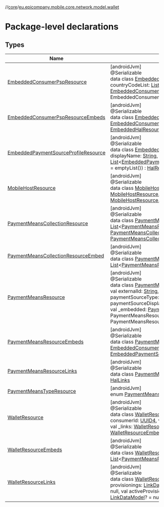 //[core](../../index.md)/[eu.epicompany.mobile.core.network.model.wallet](index.md)

# Package-level declarations

## Types

| Name | Summary |
|---|---|
| [EmbeddedConsumerPspResource](-embedded-consumer-psp-resource/index.md) | [androidJvm]<br>@Serializable<br>data class [EmbeddedConsumerPspResource](-embedded-consumer-psp-resource/index.md)(val id: [UUID4](../eu.epicompany.mobile.core.datatypes/index.md#545543244%2FClasslikes%2F-1060529556), val name: [String](https://kotlinlang.org/api/latest/jvm/stdlib/kotlin/-string/index.html), val countryCodeList: [List](https://kotlinlang.org/api/latest/jvm/stdlib/kotlin.collections/-list/index.html)&lt;[String](https://kotlinlang.org/api/latest/jvm/stdlib/kotlin/-string/index.html)&gt;, val _links: [SelfLinkOnly](../eu.epicompany.mobile.core.network.hypermedia/-self-link-only/index.md)? = null, val _embedded: [EmbeddedConsumerPspResourceEmbeds](-embedded-consumer-psp-resource-embeds/index.md) = EmbeddedConsumerPspResourceEmbeds()) : [HalResource](../eu.epicompany.mobile.core.network.hypermedia/-hal-resource/index.md) |
| [EmbeddedConsumerPspResourceEmbeds](-embedded-consumer-psp-resource-embeds/index.md) | [androidJvm]<br>@Serializable<br>data class [EmbeddedConsumerPspResourceEmbeds](-embedded-consumer-psp-resource-embeds/index.md)(val meta: [EmbeddedConsumerPspResourceEmbeds.MetaData](-embedded-consumer-psp-resource-embeds/-meta-data/index.md)? = null) : [EmbeddedHalResources](../eu.epicompany.mobile.core.network.hypermedia/-embedded-hal-resources/index.md) |
| [EmbeddedPaymentSourceProfileResource](-embedded-payment-source-profile-resource/index.md) | [androidJvm]<br>@Serializable<br>data class [EmbeddedPaymentSourceProfileResource](-embedded-payment-source-profile-resource/index.md)(val id: [UUID4](../eu.epicompany.mobile.core.datatypes/index.md#545543244%2FClasslikes%2F-1060529556)? = null, val displayName: [String](https://kotlinlang.org/api/latest/jvm/stdlib/kotlin/-string/index.html), val paymentSourceProxies: [List](https://kotlinlang.org/api/latest/jvm/stdlib/kotlin.collections/-list/index.html)&lt;[EmbeddedPaymentSourceProfileResource.PaymentSourceProxyResource](-embedded-payment-source-profile-resource/-payment-source-proxy-resource/index.md)&gt; = emptyList()) : [HalResource](../eu.epicompany.mobile.core.network.hypermedia/-hal-resource/index.md) |
| [MobileHostResource](-mobile-host-resource/index.md) | [androidJvm]<br>@Serializable<br>data class [MobileHostResource](-mobile-host-resource/index.md)(val type: [String](https://kotlinlang.org/api/latest/jvm/stdlib/kotlin/-string/index.html) = &quot;Mobile&quot;, val device: [MobileHostResource.DeviceResource](-mobile-host-resource/-device-resource/index.md), val app: [MobileHostResource.AppResource](-mobile-host-resource/-app-resource/index.md)) |
| [PaymentMeansCollectionResource](-payment-means-collection-resource/index.md) | [androidJvm]<br>@Serializable<br>data class [PaymentMeansCollectionResource](-payment-means-collection-resource/index.md)(val paymentMeans: [List](https://kotlinlang.org/api/latest/jvm/stdlib/kotlin.collections/-list/index.html)&lt;[PaymentMeansResource](-payment-means-resource/index.md)&gt;, val _embedded: [PaymentMeansCollectionResource.Embeds](-payment-means-collection-resource/-embeds/index.md) = Embeds(), val _links: [PaymentMeansCollectionResource.Links](-payment-means-collection-resource/-links/index.md) = Links()) : [HalResource](../eu.epicompany.mobile.core.network.hypermedia/-hal-resource/index.md) |
| [PaymentMeansCollectionResourceEmbed](-payment-means-collection-resource-embed/index.md) | [androidJvm]<br>@Serializable<br>data class [PaymentMeansCollectionResourceEmbed](-payment-means-collection-resource-embed/index.md)(val paymentMeans: [List](https://kotlinlang.org/api/latest/jvm/stdlib/kotlin.collections/-list/index.html)&lt;[PaymentMeansResource](-payment-means-resource/index.md)&gt;) : [EmbeddedHalResources](../eu.epicompany.mobile.core.network.hypermedia/-embedded-hal-resources/index.md) |
| [PaymentMeansResource](-payment-means-resource/index.md) | [androidJvm]<br>@Serializable<br>data class [PaymentMeansResource](-payment-means-resource/index.md)(val id: [UUID4](../eu.epicompany.mobile.core.datatypes/index.md#545543244%2FClasslikes%2F-1060529556), val paymentSourceId: [UUID4](../eu.epicompany.mobile.core.datatypes/index.md#545543244%2FClasslikes%2F-1060529556), val externalId: [String](https://kotlinlang.org/api/latest/jvm/stdlib/kotlin/-string/index.html), val consumerPspId: [UUID4](../eu.epicompany.mobile.core.datatypes/index.md#545543244%2FClasslikes%2F-1060529556), val publicKey: [JWK](../eu.epicompany.mobile.core.domain.model.authentication/-j-w-k/index.md), val paymentSourceType: [PaymentMeansTypeResource](-payment-means-type-resource/index.md), val paymentSourceDisplayName: [String](https://kotlinlang.org/api/latest/jvm/stdlib/kotlin/-string/index.html), val paymentSourceDisplayDigits: [String](https://kotlinlang.org/api/latest/jvm/stdlib/kotlin/-string/index.html), val _embedded: [PaymentMeansResourceEmbeds](-payment-means-resource-embeds/index.md) = PaymentMeansResourceEmbeds(), val _links: [PaymentMeansResourceLinks](-payment-means-resource-links/index.md) = PaymentMeansResourceLinks()) : [HalResource](../eu.epicompany.mobile.core.network.hypermedia/-hal-resource/index.md) |
| [PaymentMeansResourceEmbeds](-payment-means-resource-embeds/index.md) | [androidJvm]<br>@Serializable<br>data class [PaymentMeansResourceEmbeds](-payment-means-resource-embeds/index.md)(val consumerPsp: [EmbeddedConsumerPspResource](-embedded-consumer-psp-resource/index.md)? = null, val paymentSourceProfile: [EmbeddedPaymentSourceProfileResource](-embedded-payment-source-profile-resource/index.md)? = null) : [EmbeddedHalResources](../eu.epicompany.mobile.core.network.hypermedia/-embedded-hal-resources/index.md) |
| [PaymentMeansResourceLinks](-payment-means-resource-links/index.md) | [androidJvm]<br>@Serializable<br>data class [PaymentMeansResourceLinks](-payment-means-resource-links/index.md)(val self: [LinkDataModel](../eu.epicompany.mobile.core.network.hypermedia/-link-data-model/index.md)? = null) : [HalLinks](../eu.epicompany.mobile.core.network.hypermedia/-hal-links/index.md) |
| [PaymentMeansTypeResource](-payment-means-type-resource/index.md) | [androidJvm]<br>enum [PaymentMeansTypeResource](-payment-means-type-resource/index.md) : [Enum](https://kotlinlang.org/api/latest/jvm/stdlib/kotlin/-enum/index.html)&lt;[PaymentMeansTypeResource](-payment-means-type-resource/index.md)&gt; |
| [WalletResource](-wallet-resource/index.md) | [androidJvm]<br>@Serializable<br>data class [WalletResource](-wallet-resource/index.md)(val id: [UUID4](../eu.epicompany.mobile.core.datatypes/index.md#545543244%2FClasslikes%2F-1060529556), val walletName: [String](https://kotlinlang.org/api/latest/jvm/stdlib/kotlin/-string/index.html), val consumerId: [UUID4](../eu.epicompany.mobile.core.datatypes/index.md#545543244%2FClasslikes%2F-1060529556), val host: [MobileHostResource](-mobile-host-resource/index.md), val walletPublicKey: [JWK](../eu.epicompany.mobile.core.domain.model.authentication/-j-w-k/index.md), val _links: [WalletResourceLinks](-wallet-resource-links/index.md) = WalletResourceLinks(), val _embedded: [WalletResourceEmbeds](-wallet-resource-embeds/index.md) = WalletResourceEmbeds()) : [HalResource](../eu.epicompany.mobile.core.network.hypermedia/-hal-resource/index.md) |
| [WalletResourceEmbeds](-wallet-resource-embeds/index.md) | [androidJvm]<br>@Serializable<br>data class [WalletResourceEmbeds](-wallet-resource-embeds/index.md)(val paymentMeans: [List](https://kotlinlang.org/api/latest/jvm/stdlib/kotlin.collections/-list/index.html)&lt;[PaymentMeansResource](-payment-means-resource/index.md)&gt; = emptyList()) : [EmbeddedHalResources](../eu.epicompany.mobile.core.network.hypermedia/-embedded-hal-resources/index.md) |
| [WalletResourceLinks](-wallet-resource-links/index.md) | [androidJvm]<br>@Serializable<br>data class [WalletResourceLinks](-wallet-resource-links/index.md)(val self: [LinkDataModel](../eu.epicompany.mobile.core.network.hypermedia/-link-data-model/index.md)? = null, val provisionings: [LinkDataModel](../eu.epicompany.mobile.core.network.hypermedia/-link-data-model/index.md)? = null, val paymentMeans: [LinkDataModel](../eu.epicompany.mobile.core.network.hypermedia/-link-data-model/index.md)? = null, val activeProvisioning: [LinkDataModel](../eu.epicompany.mobile.core.network.hypermedia/-link-data-model/index.md)? = null, val notification: [LinkDataModel](../eu.epicompany.mobile.core.network.hypermedia/-link-data-model/index.md)? = null) : [HalLinks](../eu.epicompany.mobile.core.network.hypermedia/-hal-links/index.md) |
